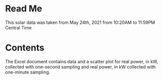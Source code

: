 # Read Me
This solar data was taken from May 24th, 2021 from 10:20AM to 11:59PM Central Time

# Contents
The Excel document contains data and a scatter plot for real power, in kW, collected with one-second sampling and real power, in kW collected with one-minute sampling. 

